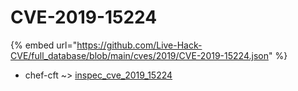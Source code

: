 # CVE-2019-15224
{% embed url="https://github.com/Live-Hack-CVE/full_database/blob/main/cves/2019/CVE-2019-15224.json" %}

* chef-cft ~> [inspec_cve_2019_15224](https://www.alice-snow.ru/2019/database/cve-2019-15224/inspec_cve_2019_15224-chef-cft)